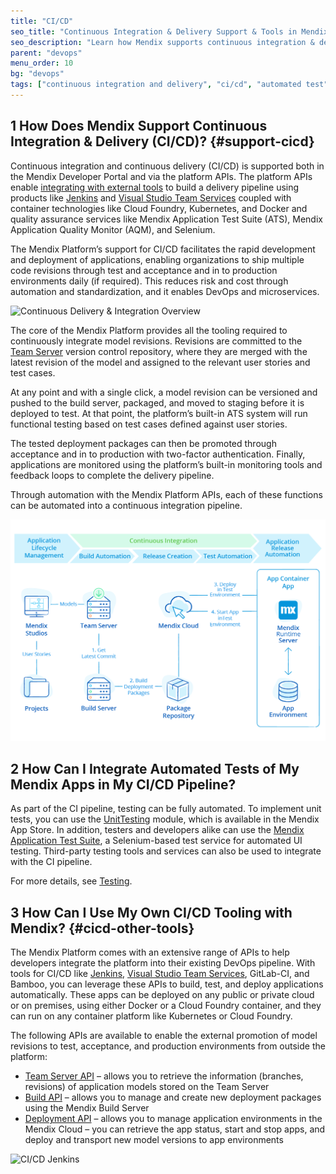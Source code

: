 ```yaml
---
title: "CI/CD"
seo_title: "Continuous Integration & Delivery Support & Tools in Mendix (CI/CD)"
seo_description: "Learn how Mendix supports continuous integration & delivery (CI/CD) through platform features & the ability to integrate with external tools. Visit for more!"
parent: "devops"
menu_order: 10
bg: "devops"
tags: ["continuous integration and delivery", "ci/cd", "automated test", "api", "jenkins", "testing"]
---
```


## 1 How Does Mendix Support Continuous Integration & Delivery (CI/CD)? {#support-cicd}

Continuous integration and continuous delivery (CI/CD) is supported both in the Mendix Developer Portal and via the platform APIs. The platform APIs enable [integrating with external tools](devops-overview#devops-tools) to build a delivery pipeline using products like [Jenkins](https://github.com/mendix/azure-kubernetes-cicd-reference-impl) and [Visual Studio Team Services](https://github.com/mendix/azure-kubernetes-cicd-reference-impl-vsts) coupled with container technologies like Cloud Foundry, Kubernetes, and Docker and quality assurance services like Mendix Application Test Suite (ATS), Mendix Application Quality Monitor (AQM), and Selenium.

The Mendix Platform’s support for CI/CD facilitates the rapid development and deployment of applications, enabling organizations to ship multiple code revisions through test and acceptance and in to production environments daily (if required). This reduces risk and cost through automation and standardization, and it enables DevOps and microservices.

![Continuous Delivery & Integration Overview](attachments/cicd-overview.png)

The core of the Mendix Platform provides all the tooling required to continuously integrate model revisions. Revisions are committed to the [Team Server](version-control) version control repository, where they are merged with the latest revision of the model and assigned to the relevant user stories and test cases.

At any point and with a single click, a model revision can be versioned and pushed to the build server, packaged, and moved to staging before it is deployed to test. At that point, the platform’s built-in ATS system will run functional testing based on test cases defined against user stories.

The tested deployment packages can then be promoted through acceptance and in to production with two-factor authentication. Finally, applications are monitored using the platform’s built-in monitoring tools and feedback loops to complete the delivery pipeline.

Through automation with the Mendix Platform APIs, each of these functions can be automated into a continuous integration pipeline.

![CI/CD Mapping](attachments/cicd-mapping.png)

## 2 How Can I Integrate Automated Tests of My Mendix Apps in My CI/CD Pipeline?

As part of the CI pipeline, testing can be fully automated. To implement unit tests, you can use the [UnitTesting](https://appstore.home.mendix.com/link/app/390/) module, which is available in the Mendix App Store. In addition, testers and developers alike can use the [Mendix Application Test Suite](https://docs.mendix.com/ats/), a Selenium-based test service for automated UI testing. Third-party testing tools and services can also be used to integrate with the CI pipeline.

For more details, see [Testing](test-automation-qa).

## 3 How Can I Use My Own CI/CD Tooling with Mendix? {#cicd-other-tools}

The Mendix Platform comes with an extensive range of APIs to help developers integrate the platform into their existing DevOps pipeline. With tools for CI/CD like [Jenkins](https://github.com/mendix/azure-kubernetes-cicd-reference-impl), [Visual Studio Team Services](https://github.com/mendix/azure-kubernetes-cicd-reference-impl-vsts), GitLab-CI, and Bamboo, you can leverage these APIs to build, test, and deploy applications automatically. These apps can be deployed on any public or private cloud or on premises, using either Docker or a Cloud Foundry container, and they can run on any container platform like Kubernetes or Cloud Foundry.

The following APIs are available to enable the external promotion of model revisions to test, acceptance, and production environments from outside the platform:

* [Team Server API](https://docs.mendix.com/apidocs-mxsdk/apidocs/team-server-api) – allows you to retrieve the information (branches, revisions) of application models stored on the Team Server
* [Build API](https://docs.mendix.com/apidocs-mxsdk/apidocs/build-api) – allows you to manage and create new deployment packages using the Mendix Build Server
* [Deployment API](https://docs.mendix.com/apidocs-mxsdk/apidocs/deploy-api) – allows you to manage application environments in the Mendix Cloud – you can retrieve the app status, start and stop apps, and deploy and transport new model versions to app environments

![CI/CD Jenkins](attachments/cicd-jenkins-docker.png)
